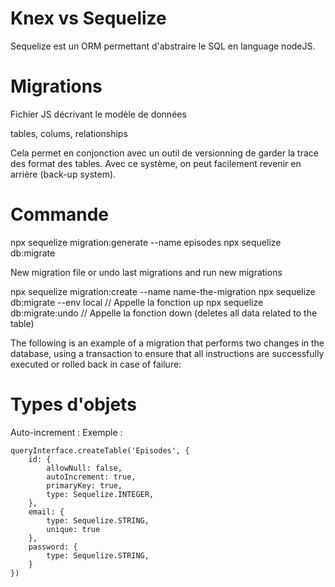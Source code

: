 # Knex vs Sequelize
Sequelize est un ORM permettant d'abstraire le SQL en language nodeJS.

# Migrations
Fichier JS décrivant le modèle de données

tables, colums, relationships

Cela permet en conjonction avec un outil de versionning de garder la trace des format des tables.
Avec ce système, on peut facilement revenir en arrière (back-up system).

# Commande
npx sequelize migration:generate --name episodes
npx sequelize db:migrate

New migration file or undo last migrations and run new migrations

npx sequelize migration:create --name name-the-migration
npx sequelize db:migrate --env local // Appelle la fonction up
npx sequelize db:migrate:undo // Appelle la fonction down (deletes all data related to the table)

The following is an example of a migration that performs two changes in the database, using a transaction to ensure that all instructions are successfully executed or rolled back in case of failure:

# Types d'objets

Auto-increment : 
Exemple : 
```JS
queryInterface.createTable('Episodes', {
    id: {
        allowNull: false,
        autoIncrement: true,
        primaryKey: true,
        type: Sequelize.INTEGER,
    },
    email: {
        type: Sequelize.STRING,
        unique: true
    },
    password: {
        type: Sequelize.STRING,
    }
})
```
